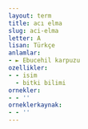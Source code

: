```yaml
---
layout: term
title: acı elma
slug: aci-elma
letter: A
lisan: Türkçe
anlamlar:
- ► Ebucehil karpuzu
ozellikler:
- - isim
  - bitki bilimi
ornekler:
- - ''
orneklerkaynak:
- - ''
---
```

